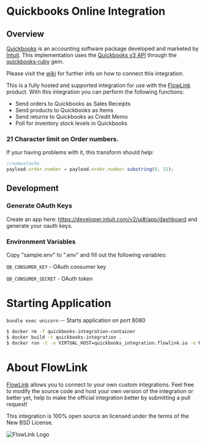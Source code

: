 # Quickbooks Online Integration

## Overview

[Quickbooks](http://quickbooks.intuit.com) is an accounting software package developed and marketed by [Intuit](http://www.intuit.com). This implementation uses the [Quickbooks v3 API](https://developer.intuit.com/apiexplorer?apiname=V3QBO) through the [quickbooks-ruby](https://github.com/ruckus/quickbooks-ruby) gem.

Please visit the [wiki](https://github.com/flowlink/quickbooks_integration/wiki)
for further info on how to connect this integration.

This is a fully hosted and supported integration for use with the [FlowLink](http://flowlink.io/)
product. With this integration you can perform the following functions:

* Send orders to Quickbooks as Sales Receipts
* Send products to Quickbooks as Items
* Send returns to Quickbooks as Credit Memo
* Poll for inventory stock levels in Quickbooks

### 21 Character limit on Order numbers.

If your having problems with it, this transform should help:
```javascript
//nomustache
payload.order.number = payload.order.number.substring(0, 21);
```

## Development

### Generate OAuth Keys

Create an app here: https://developer.intuit.com/v2/ui#/app/dashboard and generate your oauth keys.

### Environment Variables

Copy "sample.env" to ".env" and fill out the following variables:

`QB_CONSUMER_KEY` - OAuth consumer key

`QB_CONSUMER_SECRET` - OAuth token

# Starting Application

`bundle exec unicorn` -- Starts application on port 8080

```sh
$ docker rm -f quickbooks-integration-container
$ docker build -t quickbooks-integration .
$ docker run -t -e VIRTUAL_HOST=quickbooks_integration.flowlink.io -e RAILS_ENV=development -v $PWD:/app -p 3001:5000 -e QB_CONSUMER_KEY=qyprd5ViUa4HUra00S2Y5Zv098f9Ah -e QB_CONSUMER_SECRET=fc44axqkmC9bf8yzeRvFBFJkCqilyIuW132rPkdz --name quickbooks-integration-container quickbooks-integration
```

# About FlowLink

[FlowLink](http://flowlink.io/) allows you to connect to your own custom integrations.
Feel free to modify the source code and host your own version of the integration
or better yet, help to make the official integration better by submitting a pull request!

This integration is 100% open source an licensed under the terms of the New BSD License.

![FlowLink Logo](http://flowlink.io/wp-content/uploads/logo-1.png)
